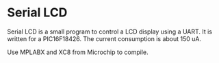 Serial LCD
==========

Serial LCD is a small program to control a LCD display
using a UART. It is written for a PIC16F18426.
The current consumption is about 150 uA.

Use MPLABX and XC8 from Microchip to compile.
